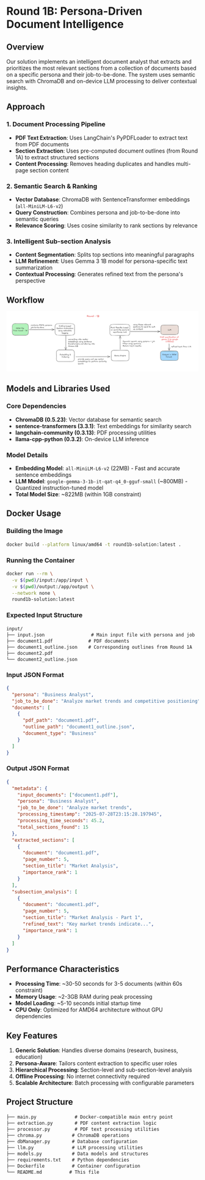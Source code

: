 # Round 1B: Persona-Driven Document Intelligence

## Overview

Our solution implements an intelligent document analyst that extracts and prioritizes the most relevant sections from a collection of documents based on a specific persona and their job-to-be-done. The system uses semantic search with ChromaDB and on-device LLM processing to deliver contextual insights.

## Approach

### 1. **Document Processing Pipeline**

- **PDF Text Extraction**: Uses LangChain's PyPDFLoader to extract text from PDF documents
- **Section Extraction**: Uses pre-computed document outlines (from Round 1A) to extract structured sections
- **Content Processing**: Removes heading duplicates and handles multi-page section content

### 2. **Semantic Search & Ranking**

- **Vector Database**: ChromaDB with SentenceTransformer embeddings (`all-MiniLM-L6-v2`)
- **Query Construction**: Combines persona and job-to-be-done into semantic queries
- **Relevance Scoring**: Uses cosine similarity to rank sections by relevance

### 3. **Intelligent Sub-section Analysis**

- **Content Segmentation**: Splits top sections into meaningful paragraphs
- **LLM Refinement**: Uses Gemma 3 1B model for persona-specific text summarization
- **Contextual Processing**: Generates refined text from the persona's perspective


## Workflow 
![Design and Approach](<assets/workflow.png>) 

## Models and Libraries Used

### Core Dependencies

- **ChromaDB (0.5.23)**: Vector database for semantic search
- **sentence-transformers (3.3.1)**: Text embeddings for similarity search
- **langchain-community (0.3.13)**: PDF processing utilities
- **llama-cpp-python (0.3.2)**: On-device LLM inference

### Model Details

- **Embedding Model**: `all-MiniLM-L6-v2` (22MB) - Fast and accurate sentence embeddings
- **LLM Model**: `google-gemma-3-1b-it-qat-q4_0-gguf-small` (~800MB) - Quantized instruction-tuned model
- **Total Model Size**: ~822MB (within 1GB constraint)

## Docker Usage

### Building the Image

```bash
docker build --platform linux/amd64 -t round1b-solution:latest .
```

### Running the Container

```bash
docker run --rm \
  -v $(pwd)/input:/app/input \
  -v $(pwd)/output:/app/output \
  --network none \
  round1b-solution:latest
```

### Expected Input Structure

```
input/
├── input.json                 # Main input file with persona and job
├── document1.pdf             # PDF documents
├── document1_outline.json    # Corresponding outlines from Round 1A
├── document2.pdf
└── document2_outline.json
```

### Input JSON Format

```json
{
  "persona": "Business Analyst",
  "job_to_be_done": "Analyze market trends and competitive positioning",
  "documents": [
    {
      "pdf_path": "document1.pdf",
      "outline_path": "document1_outline.json",
      "document_type": "Business"
    }
  ]
}
```

### Output JSON Format

```json
{
  "metadata": {
    "input_documents": ["document1.pdf"],
    "persona": "Business Analyst",
    "job_to_be_done": "Analyze market trends",
    "processing_timestamp": "2025-07-28T23:15:28.197945",
    "processing_time_seconds": 45.2,
    "total_sections_found": 15
  },
  "extracted_sections": [
    {
      "document": "document1.pdf",
      "page_number": 5,
      "section_title": "Market Analysis",
      "importance_rank": 1
    }
  ],
  "subsection_analysis": [
    {
      "document": "document1.pdf",
      "page_number": 5,
      "section_title": "Market Analysis - Part 1",
      "refined_text": "Key market trends indicate...",
      "importance_rank": 1
    }
  ]
}
```

## Performance Characteristics

- **Processing Time**: ~30-50 seconds for 3-5 documents (within 60s constraint)
- **Memory Usage**: ~2-3GB RAM during peak processing
- **Model Loading**: ~5-10 seconds initial startup time
- **CPU Only**: Optimized for AMD64 architecture without GPU dependencies

## Key Features

1. **Generic Solution**: Handles diverse domains (research, business, education)
2. **Persona-Aware**: Tailors content extraction to specific user roles
3. **Hierarchical Processing**: Section-level and sub-section-level analysis
4. **Offline Processing**: No internet connectivity required
5. **Scalable Architecture**: Batch processing with configurable parameters

## Project Structure

```
├── main.py              # Docker-compatible main entry point
├── extraction.py        # PDF content extraction logic
├── processor.py         # PDF text processing utilities
├── chroma.py           # ChromaDB operations
├── dbManager.py        # Database configuration
├── llm.py              # LLM processing utilities
├── models.py           # Data models and structures
├── requirements.txt    # Python dependencies
├── Dockerfile          # Container configuration
└── README.md          # This file
```



